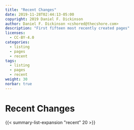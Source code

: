 ```yaml
---
title: "Recent Changes"
date: 2019-11-28T02:44:13-05:00
copyright: 2019 Daniel F. Dickinson
author: Daniel F. Dickinson <cshored@thecshore.com>
description: "First fifteen most recently created pages"
licenses:
  - CC-BY-4.0
categories:
  - listing
  - pages
  - recent
tags:
  - listing
  - pages
  - recent
weight: 30
norbar: true
---
```


# Recent Changes

{{< summary-list-expansion "recent" 20 >}}
